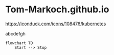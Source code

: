 # Tom-Markoch.github.io

https://iconduck.com/icons/108476/kubernetes

abcdefgh

```mermaid
flowchart TD
    Start --> Stop
```
